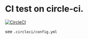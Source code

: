 # CI test on circle-ci.

[![CircleCI](https://circleci.com/gh/katoys/ci-test.svg?style=svg&circle-token=2cca91b27e12279364cb0d7a6e226246e89e21d9)](https://circleci.com/gh/katoys/ci-test)

see `.circleci/config.yml`